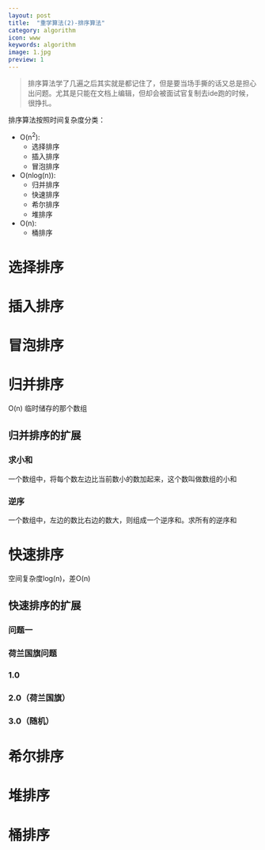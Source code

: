 ```yaml
---
layout: post
title:  "重学算法(2)-排序算法"
category: algorithm
icon: www
keywords: algorithm
image: 1.jpg
preview: 1
---
```

> 排序算法学了几遍之后其实就是都记住了，但是要当场手撕的话又总是担心出问题。尤其是只能在文档上编辑，但却会被面试官复制去ide跑的时候，很挣扎。

排序算法按照时间复杂度分类：
 - O(n<sup>2</sup>):
	 - 选择排序
	 - 插入排序
	 - 冒泡排序
 - O(nlog(n)):
	 - 归并排序
	 - 快速排序
	 - 希尔排序
	 - 堆排序
 - O(n):
	 - 桶排序

# 选择排序
# 插入排序
# 冒泡排序
# 归并排序
O(n) 临时储存的那个数组
## 归并排序的扩展
### 求小和
一个数组中，将每个数左边比当前数小的数加起来，这个数叫做数组的小和
### 逆序
一个数组中，左边的数比右边的数大，则组成一个逆序和。求所有的逆序和
# 快速排序
空间复杂度log(n)，差O(n)

## 快速排序的扩展
### 问题一

### 荷兰国旗问题
### 1.0
### 2.0（荷兰国旗）
### 3.0（随机）
# 希尔排序
# 堆排序

# 桶排序